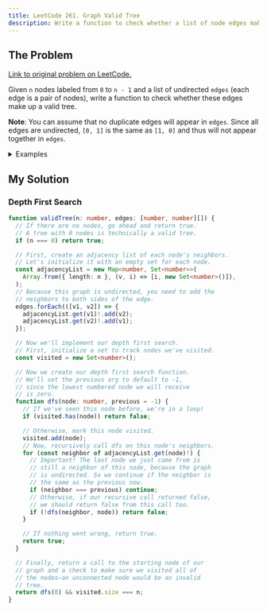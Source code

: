 ```yaml
---
title: LeetCode 261. Graph Valid Tree
description: Write a function to check whether a list of node edges make up a valid tree.
---
```


## The Problem

[Link to original problem on LeetCode.](https://leetcode.com/problems/graph-valid-tree/)

Given `n` nodes labeled from `0` to `n - 1` and a list of undirected `edges` (each edge is a pair of nodes), write a function to check whether these edges make up a valid tree.

**Note**: You can assume that no duplicate edges will appear in `edges`. Since all edges are undirected, `[0, 1]` is the same as `[1, 0]` and thus will not appear together in `edges`.

<details>
<summary>Examples</summary>

Example 1

```
Input: n = 5 edges = [[0, 1], [0, 2], [0, 3], [1, 4]]
Output: true.
```

Example 2:

```
Input: n = 5 edges = [[0, 1], [1, 2], [2, 3], [1, 3], [1, 4]]
Output: false.
```
</details>

## My Solution

### Depth First Search

```typescript
function validTree(n: number, edges: [number, number][]) {
  // If there are no nodes, go ahead and return true.
  // A tree with 0 nodes is technically a valid tree.
  if (n === 0) return true;

  // First, create an adjacency list of each node's neighbors.
  // Let's initialize it with an empty set for each node.
  const adjacencyList = new Map<number, Set<number>>(
    Array.from({ length: n }, (v, i) => [i, new Set<number>()]),
  );
  // Because this graph is undirected, you need to add the
  // neighbors to both sides of the edge.
  edges.forEach(([v1, v2]) => {
    adjacencyList.get(v1)!.add(v2);
    adjacencyList.get(v2)!.add(v1);
  });

  // Now we'll implement our depth first search.
  // First, initialize a set to track nodes we've visited.
  const visited = new Set<number>();

  // Now we create our depth first search function.
  // We'll set the previous arg to default to -1,
  // since the lowest numbered node we will receive
  // is zero.
  function dfs(node: number, previous = -1) {
    // If we've seen this node before, we're in a loop!
    if (visited.has(node)) return false;

    // Otherwise, mark this node visited.
    visited.add(node);
    // Now, recursively call dfs on this node's neighbors.
    for (const neighbor of adjacencyList.get(node)!) {
      // Important! The last node we just came from is
      // still a neighbor of this node, because the graph
      // is undirected. So we continue if the neighbor is
      // the same as the previous now.
      if (neighbor === previous) continue;
      // Otherwise, if our recursive call returned false,
      // we should return false from this call too.
      if (!dfs(neighbor, node)) return false;
    }

    // If nothing went wrong, return true.
    return true;
  }

  // Finally, return a call to the starting node of our
  // graph and a check to make sure we visited all of
  // the nodes—an unconnected node would be an invalid
  // tree.
  return dfs(0) && visited.size === n;
}
```
